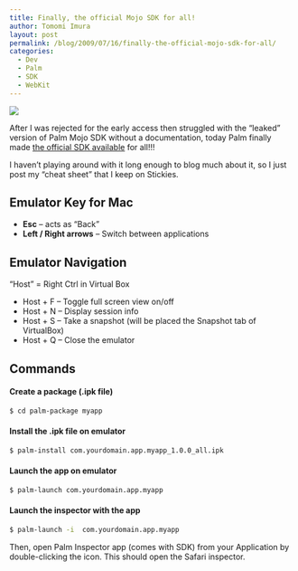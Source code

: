 ```yaml
---
title: Finally, the official Mojo SDK for all!
author: Tomomi Imura
layout: post
permalink: /blog/2009/07/16/finally-the-official-mojo-sdk-for-all/
categories:
  - Dev
  - Palm
  - SDK
  - WebKit
---
```

![][1]

After I was rejected for the early access then struggled with the &#8220;leaked&#8221; version of Palm Mojo SDK without a documentation, today Palm finally made <a href="http://developer.palm.com/" target="_blank">the official SDK available</a> for all!!! 

I haven&#8217;t playing around with it long enough to blog much about it, so I just post my &#8220;cheat sheet&#8221; that I keep on Stickies. 

## Emulator Key for Mac

*   **Esc** &#8211; acts as &#8220;Back&#8221;
*   **Left / Right arrows** &#8211; Switch between applications

## Emulator Navigation

&#8220;Host&#8221; = Right Ctrl in Virtual Box

*   Host + F &#8211; Toggle full screen view on/off 
*   Host + N &#8211; Display session info 
*   Host + S &#8211; Take a snapshot (will be placed the Snapshot tab of VirtualBox) 
*   Host + Q &#8211; Close the emulator </ul> 
                
## Commands
                
#### Create a package (.ipk file)

```bash
$ cd palm-package myapp
```

#### Install the .ipk file on emulator

```bash
$ palm-install com.yourdomain.app.myapp_1.0.0_all.ipk
```

#### Launch the app on emulator

```bash
$ palm-launch com.yourdomain.app.myapp
```

#### Launch the inspector with the app

```bash
$ palm-launch -i  com.yourdomain.app.myapp
```

Then, open Palm Inspector app (comes with SDK) from your Application by double-clicking the icon. This should open the Safari inspector.

 [1]: /assets/images/wp-content/misc/mojo_sdk.png